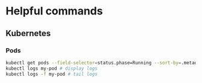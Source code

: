 # Helpful commands

## Kubernetes

### Pods

```bash
kubectl get pods --field-selector=status.phase=Running --sort-by=.metadata.creationTimestamp # display running pods sorted by creation
kubectl logs my-pod # display logs
kubectl logs -f my-pod # tail logs
```

